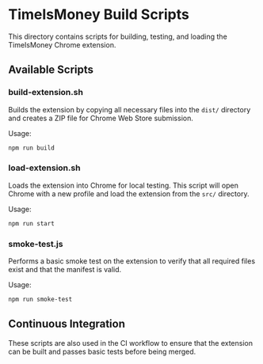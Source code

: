 # TimeIsMoney Build Scripts

This directory contains scripts for building, testing, and loading the TimeIsMoney Chrome extension.

## Available Scripts

### build-extension.sh

Builds the extension by copying all necessary files into the `dist/` directory and creates a ZIP file for Chrome Web Store submission.

Usage:
```bash
npm run build
```

### load-extension.sh

Loads the extension into Chrome for local testing. This script will open Chrome with a new profile and load the extension from the `src/` directory.

Usage:
```bash
npm run start
```

### smoke-test.js

Performs a basic smoke test on the extension to verify that all required files exist and that the manifest is valid.

Usage:
```bash
npm run smoke-test
```

## Continuous Integration

These scripts are also used in the CI workflow to ensure that the extension can be built and passes basic tests before being merged.